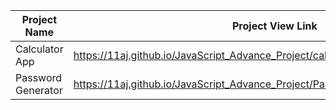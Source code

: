 | Project Name          | Project View Link |
| ----------------------| ------------------|
|  Calculator App    | https://11aj.github.io/JavaScript_Advance_Project/calculator%20app/index.html                                  | 
| Password Generator | https://11aj.github.io/JavaScript_Advance_Project/Passwod%20generator/index.html                              |
  
